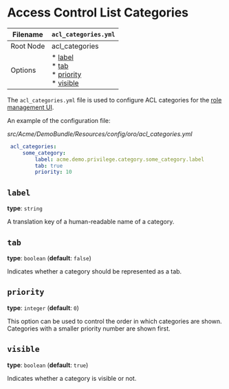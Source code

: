 <a id="access-control-lists-categories"></a>

# Access Control List Categories

| Filename   | `acl_categories.yml`                                           |
|------------|----------------------------------------------------------------|
| Root Node  | acl_categories                                                 |
| Options    | * [label]()<br/>* [tab]()<br/>* [priority]()<br/>* [visible]() |

The `acl_categories.yml` file is used to configure ACL categories for the [role management UI](../../../user/back-office/system/user-management/roles/create-manage-roles.md#user-guide-user-management-permissions-roles-actions).

An example of the configuration file:

*src/Acme/DemoBundle/Resources/config/oro/acl_categories.yml*
```yaml
 acl_categories:
     some_category:
         label: acme.demo.privilege.category.some_category.label
         tab: true
         priority: 10
```

## `label`

**type**: `string`

A translation key of a human-readable name of a category.

## `tab`

**type**: `boolean` (**default**: `false`)

Indicates whether a category should be represented as a tab.

## `priority`

**type**: `integer` (**default**: `0`)

This option can be used to control the order in which categories are shown.
Categories with a smaller priority number are shown first.

## `visible`

**type**: `boolean` (**default**: `true`)

Indicates whether a category is visible or not.
